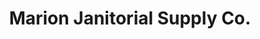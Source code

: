 ---
title: "Marion Janitorial Supply Co."
url: /marion/marion-janitorial-supply-co/
shop: doityourself
---
